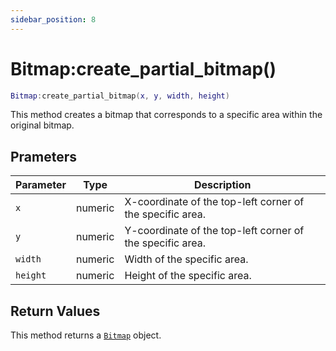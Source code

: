 ```yaml
---
sidebar_position: 8
---
```


# Bitmap:create_partial_bitmap()
```lua
Bitmap:create_partial_bitmap(x, y, width, height)
```
This method creates a bitmap that corresponds to a specific area within the original bitmap.


## Prameters
|Parameter|Type|Description|
|-|-|-|
|`x`|numeric|X-coordinate of the top-left corner of the specific area.
|`y`|numeric|Y-coordinate of the top-left corner of the specific area.
|`width`|numeric|Width of the specific area.
|`height`|numeric|Height of the specific area.


## Return Values
This method returns a [`Bitmap`](/libs/graphics/Bitmap) object.
